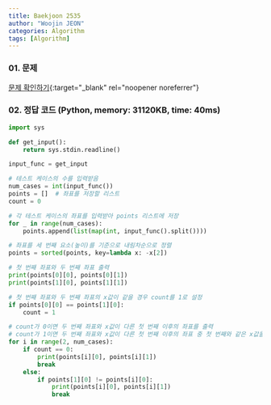 ```yaml
---
title: Baekjoon 2535
author: "Woojin JEON"
categories: Algorithm
tags: [Algorithm]
---
```


### 01. 문제

[문제 확인하기](https://www.acmicpc.net/problem/2535){:target="_blank" rel="noopener noreferrer"}

### 02. 정답 코드 (Python, memory: 31120KB, time: 40ms)

```Python
import sys

def get_input():
    return sys.stdin.readline()

input_func = get_input

# 테스트 케이스의 수를 입력받음
num_cases = int(input_func())
points = []  # 좌표를 저장할 리스트
count = 0

# 각 테스트 케이스의 좌표를 입력받아 points 리스트에 저장
for _ in range(num_cases):
    points.append(list(map(int, input_func().split())))

# 좌표를 세 번째 요소(높이)를 기준으로 내림차순으로 정렬
points = sorted(points, key=lambda x: -x[2])

# 첫 번째 좌표와 두 번째 좌표 출력
print(points[0][0], points[0][1])
print(points[1][0], points[1][1])

# 첫 번째 좌표와 두 번째 좌표의 x값이 같을 경우 count를 1로 설정
if points[0][0] == points[1][0]:
    count = 1

# count가 0이면 두 번째 좌표와 x값이 다른 첫 번째 이후의 좌표를 출력
# count가 1이면 두 번째 좌표와 x값이 다른 첫 번째 이후의 좌표 중 첫 번째와 같은 x값을 가진 좌표를 출력
for i in range(2, num_cases):
    if count == 0:
        print(points[i][0], points[i][1])
        break
    else:
        if points[1][0] != points[i][0]:
            print(points[i][0], points[i][1])
            break
```

